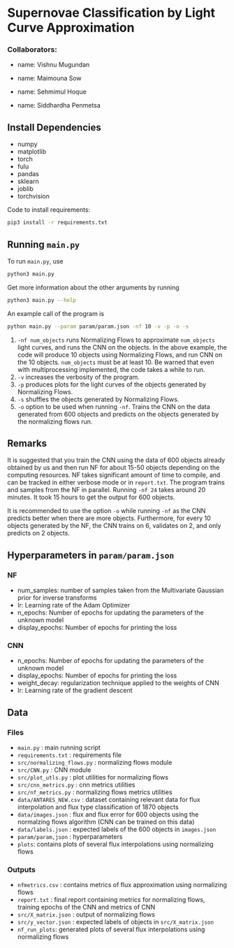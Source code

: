 # Supernovae Classification by Light Curve Approximation

### Collaborators:
- name: Vishnu Mugundan

- name: Maimouna Sow

- name: Sehmimul Hoque

- name: Siddhardha Penmetsa

## Install Dependencies

- numpy
- matplotlib
- torch
- fulu
- pandas
- sklearn
- joblib
- torchvision

Code to install requirements:
```sh
pip3 install -r requirements.txt
```

## Running `main.py`

To run `main.py`, use

```sh
python3 main.py
```

Get more information about the other arguments by running

```sh
python3 main.py --help
```

An example call of the program is

```sh
python main.py --param param/param.json -nf 10 -v -p -o -s
```

1. `-nf num_objects` runs Normalizing Flows to approximate `num_objects` light curves, and runs the CNN on the objects. In the above example, the code will produce 10 objects using Normalizing Flows, and run CNN on the 10 objects. `num_objects` must be at least 10. Be warned that even with multiprocessing implemented, the code takes a while to run.
2. `-v` increases the verbosity of the program.
3. `-p` produces plots for the light curves of the objects generated by Normalizing Flows.
4. `-s` shuffles the objects generated by Normalizing Flows.
5. `-o` option to be used when running `-nf`. Trains the CNN on the data generated from 600 objects and predicts on the objects generated by the normalizing flows run.

## Remarks

It is suggested that you train the CNN using the data of 600 objects already obtained by us and then run NF for about 15-50 objects depending on the computing resources. NF takes significant amount of time to compile, and can be tracked in either verbose mode or in `report.txt`. The program trains and samples from the NF in parallel. Running `-nf 24` takes around 20 minutes. It took 15 hours to get the output for 600 objects.

It is recommended to use the option `-o` while running `-nf` as the CNN predicts better when there are more objects. Furthermore, for every 10 objects generated by the NF, the CNN trains on 6, validates on 2, and only predicts on 2 objects.

## Hyperparameters in `param/param.json`

### NF
- num_samples: number of samples taken from the Multivariate Gaussian prior for inverse transforms
- lr: Learning rate of the Adam Optimizer
- n_epochs: Number of epochs for updating the parameters of the unknown model
- display_epochs: Number of epochs for printing the loss

### CNN
- n_epochs: Number of epochs for updating the parameters of the unknown model
- display_epochs: Number of epochs for printing the loss
- weight_decay: regularization technique applied to the weights of CNN
- lr: Learning rate of the gradient descent

## Data
### Files
- `main.py` : main running script
- `requirements.txt` : requirements file
- `src/normalizing_flows.py` : normalizing flows module
- `src/CNN.py` : CNN module
- `src/plot_utls.py` : plot utilities for normalizing flows
-  `src/cnn_metrics.py` : cnn metrics utilities
- `src/nf_metrics.py` : normalizing flows metrics utilities
- `data/ANTARES_NEW.csv` : dataset containing relevant data for flux interpolation and flux type classification of 1870 objects
- `data/images.json` : flux and flux error for 600 objects using the normalzing flows algorithm (CNN can be trained on this data)
- `data/labels.json` : expected labels of the 600 objects in `images.json`
- `param/param,json` : hyperparameters
- `plots`: contains plots of several flux interpolations using normalizing flows

### Outputs
- `nfmetrics.csv` : contains metrics of flux approximation using normalizing flows
- `report.txt` : final report containing metrics for normalizing flows, training epochs of the CNN and metrics of CNN
- `src/X_matrix.json` : output of normalizing flows
- `src/y_vector.json` : expected labels of objects in `src/X_matrix.json`
- `nf_run_plots`: generated plots of several flux interpolations using normalizing flows

